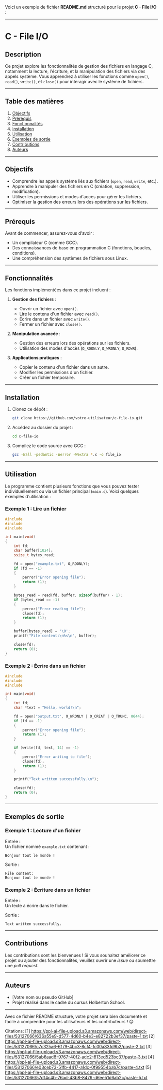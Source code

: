 Voici un exemple de fichier **README.md** structuré pour le projet **C - File I/O** :

---

# **C - File I/O**

## **Description**
Ce projet explore les fonctionnalités de gestion des fichiers en langage C, notamment la lecture, l'écriture, et la manipulation des fichiers via des appels système. Vous apprendrez à utiliser les fonctions comme `open()`, `read()`, `write()`, et `close()` pour interagir avec le système de fichiers.

---

## **Table des matières**
1. [Objectifs](#objectifs)
2. [Prérequis](#prérequis)
3. [Fonctionnalités](#fonctionnalités)
4. [Installation](#installation)
5. [Utilisation](#utilisation)
6. [Exemples de sortie](#exemples-de-sortie)
7. [Contributions](#contributions)
8. [Auteurs](#auteurs)

---

## **Objectifs**
- Comprendre les appels système liés aux fichiers (`open`, `read`, `write`, etc.).
- Apprendre à manipuler des fichiers en C (création, suppression, modification).
- Utiliser les permissions et modes d'accès pour gérer les fichiers.
- Optimiser la gestion des erreurs lors des opérations sur les fichiers.

---

## **Prérequis**
Avant de commencer, assurez-vous d'avoir :
- Un compilateur C (comme GCC).
- Des connaissances de base en programmation C (fonctions, boucles, conditions).
- Une compréhension des systèmes de fichiers sous Linux.

---

## **Fonctionnalités**
Les fonctions implémentées dans ce projet incluent :
1. **Gestion des fichiers** :
   - Ouvrir un fichier avec `open()`.
   - Lire le contenu d'un fichier avec `read()`.
   - Écrire dans un fichier avec `write()`.
   - Fermer un fichier avec `close()`.

2. **Manipulation avancée** :
   - Gestion des erreurs lors des opérations sur les fichiers.
   - Utilisation des modes d'accès (`O_RDONLY`, `O_WRONLY`, `O_RDWR`).

3. **Applications pratiques** :
   - Copier le contenu d'un fichier dans un autre.
   - Modifier les permissions d'un fichier.
   - Créer un fichier temporaire.

---

## **Installation**
1. Clonez ce dépôt :
   ```bash
   git clone https://github.com/votre-utilisateur/c-file-io.git
   ```
2. Accédez au dossier du projet :
   ```bash
   cd c-file-io
   ```
3. Compilez le code source avec GCC :
   ```bash
   gcc -Wall -pedantic -Werror -Wextra *.c -o file_io
   ```

---

## **Utilisation**
Le programme contient plusieurs fonctions que vous pouvez tester individuellement ou via un fichier principal (`main.c`). Voici quelques exemples d'utilisation :

### Exemple 1 : Lire un fichier
```c
#include 
#include 
#include 

int main(void)
{
    int fd;
    char buffer[1024];
    ssize_t bytes_read;

    fd = open("example.txt", O_RDONLY);
    if (fd == -1)
    {
        perror("Error opening file");
        return (1);
    }

    bytes_read = read(fd, buffer, sizeof(buffer) - 1);
    if (bytes_read == -1)
    {
        perror("Error reading file");
        close(fd);
        return (1);
    }

    buffer[bytes_read] = '\0';
    printf("File content:\n%s\n", buffer);

    close(fd);
    return (0);
}
```

### Exemple 2 : Écrire dans un fichier
```c
#include 
#include 
#include 

int main(void)
{
    int fd;
    char *text = "Hello, world!\n";

    fd = open("output.txt", O_WRONLY | O_CREAT | O_TRUNC, 0644);
    if (fd == -1)
    {
        perror("Error opening file");
        return (1);
    }

    if (write(fd, text, 14) == -1)
    {
        perror("Error writing to file");
        close(fd);
        return (1);
    }

    printf("Text written successfully.\n");

    close(fd);
    return (0);
}
```

---

## **Exemples de sortie**

### Exemple 1 : Lecture d'un fichier
Entrée :  
Un fichier nommé `example.txt` contenant :
```
Bonjour tout le monde !
```

Sortie :  
```
File content:
Bonjour tout le monde !
```

### Exemple 2 : Écriture dans un fichier
Entrée :  
Un texte à écrire dans le fichier.

Sortie :  
```
Text written successfully.
```

---

## **Contributions**
Les contributions sont les bienvenues ! Si vous souhaitez améliorer ce projet ou ajouter des fonctionnalités, veuillez ouvrir une *issue* ou soumettre une *pull request*.

---

## **Auteurs**
- [Votre nom ou pseudo GitHub]
- Projet réalisé dans le cadre du cursus Holberton School.

---

Avec ce fichier README structuré, votre projet sera bien documenté et facile à comprendre pour les utilisateurs et les contributeurs ! 😊

Citations:
[1] https://ppl-ai-file-upload.s3.amazonaws.com/web/direct-files/53127066/636a55e9-d577-4d60-b4e3-e82722b3ef37/paste-1.txt
[2] https://ppl-ai-file-upload.s3.amazonaws.com/web/direct-files/53127066/c7c325a6-6179-4bc3-8cf4-fc00a83fd9b2/paste-2.txt
[3] https://ppl-ai-file-upload.s3.amazonaws.com/web/direct-files/53127066/5ab6aad8-9767-40f2-adc2-813ed523bc37/paste-3.txt
[4] https://ppl-ai-file-upload.s3.amazonaws.com/web/direct-files/53127066/e03ceb73-51fb-4417-a1dc-0f99554bab7c/paste-4.txt
[5] https://ppl-ai-file-upload.s3.amazonaws.com/web/direct-files/53127066/57d14c4b-76ad-43b8-8479-d6ee51d6ab2c/paste-5.txt

---